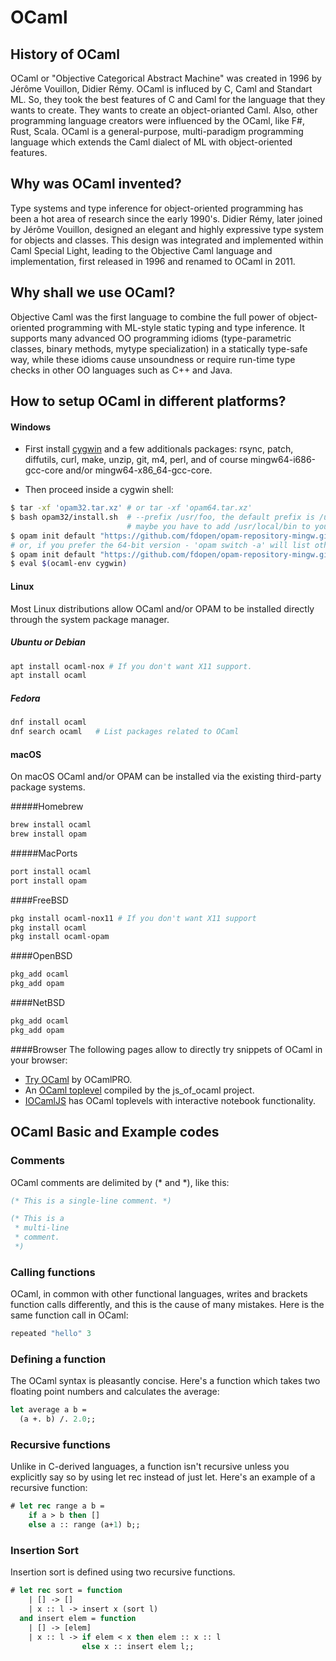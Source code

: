 # OCaml

## History of OCaml
OCaml or "Objective Categorical Abstract Machine" was created in 1996 by Jérôme Vouillon, Didier Rémy.  OCaml is influced by C, Caml and Standart ML. So, they took the best features of C and Caml for the language that they wants to create. They wants to create an object-orianted Caml. Also, other programming language creators were influenced by the OCaml, like F#, Rust, Scala. OCaml is a general-purpose, multi-paradigm programming language which extends the Caml dialect of ML with object-oriented features.

## Why was OCaml invented?
Type systems and type inference for object-oriented programming has been a hot area of research since the early 1990's. Didier Rémy, later joined by Jérôme Vouillon, designed an elegant and highly expressive type system for objects and classes. This design was integrated and implemented within Caml Special Light, leading to the Objective Caml language and implementation, first released in 1996 and renamed to OCaml in 2011.

## Why shall we use OCaml?
Objective Caml was the first language to combine the full power of object-oriented programming with ML-style static typing and type inference. It supports many advanced OO programming idioms (type-parametric classes, binary methods, mytype specialization) in a statically type-safe way, while these idioms cause unsoundness or require run-time type checks in other OO languages such as C++ and Java.

## How to setup OCaml in different platforms?
#### Windows

* First install [cygwin](https://cygwin.com/) and a few additionals
  packages: rsync, patch, diffutils, curl, make, unzip, git, m4, perl,
  and of course mingw64-i686-gcc-core and/or mingw64-x86_64-gcc-core.


* Then proceed inside a cygwin shell:

```bash
$ tar -xf 'opam32.tar.xz' # or tar -xf 'opam64.tar.xz'
$ bash opam32/install.sh  # --prefix /usr/foo, the default prefix is /usr/local
                          # maybe you have to add /usr/local/bin to your PATH
$ opam init default "https://github.com/fdopen/opam-repository-mingw.git#opam2" -c "ocaml-variants.4.07.1+mingw32" --disable-sandboxing
# or, if you prefer the 64-bit version - 'opam switch -a' will list other supported versions
$ opam init default "https://github.com/fdopen/opam-repository-mingw.git#opam2" -c "ocaml-variants.4.07.1+mingw64" --disable-sandboxing
$ eval $(ocaml-env cygwin)
```

#### Linux
Most Linux distributions allow OCaml and/or OPAM to be installed directly through the system package manager.

##### Ubuntu or Debian
```bash
apt install ocaml-nox # If you don't want X11 support.
apt install ocaml
```
##### Fedora
```bash
dnf install ocaml
dnf search ocaml   # List packages related to OCaml
```
#### macOS
On macOS OCaml and/or OPAM can be installed via the existing third-party package systems.


#####Homebrew 
```bash
brew install ocaml
brew install opam
```
#####MacPorts
```bash
port install ocaml
port install opam
```
####FreeBSD
```bash
pkg install ocaml-nox11 # If you don't want X11 support
pkg install ocaml
pkg install ocaml-opam
```
####OpenBSD
```bash
pkg_add ocaml
pkg_add opam
```
####NetBSD
```bash
pkg_add ocaml
pkg_add opam
```
####Browser
The following pages allow to directly try snippets of OCaml in your browser:

* [Try OCaml](https://try.ocamlpro.com/) by OCamlPRO.
* An [OCaml toplevel](http://ocsigen.org/js_of_ocaml/dev/manual/files/toplevel/index.html) compiled by the js_of_ocaml project.
* [IOCamlJS](https://andrewray.github.io/iocamljs/) has OCaml toplevels with interactive notebook functionality.

## OCaml Basic and Example codes
### Comments
OCaml comments are delimited by (* and *), like this:
```ocaml
(* This is a single-line comment. *)

(* This is a
 * multi-line
 * comment.
 *)
```
### Calling functions
OCaml, in common with other functional languages, writes and brackets function calls differently, and this is the cause of many mistakes. Here is the same function call in OCaml:
```ocaml
repeated "hello" 3  
```
### Defining a function
The OCaml syntax is pleasantly concise. Here's a function which takes two floating point numbers and calculates the average:
```ocaml
let average a b =
  (a +. b) /. 2.0;;
```
### Recursive functions
Unlike in C-derived languages, a function isn't recursive unless you explicitly say so by using let rec instead of just let. Here's an example of a recursive function:
```ocaml
# let rec range a b =
    if a > b then []
    else a :: range (a+1) b;;
```
### Insertion Sort
Insertion sort is defined using two recursive functions.
```ocaml
# let rec sort = function
    | [] -> []
    | x :: l -> insert x (sort l)
  and insert elem = function
    | [] -> [elem]
    | x :: l -> if elem < x then elem :: x :: l
                else x :: insert elem l;;
```
